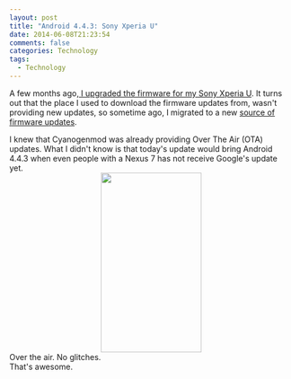 ```yaml
---
layout: post
title: "Android 4.4.3: Sony Xperia U"
date: 2014-06-08T21:23:54
comments: false
categories: Technology
tags:
  - Technology
---
```


A few months ago,[ I upgraded the firmware for my Sony Xperia U](http://gonfva.blogspot.co.uk/2013/11/firmware-upgrade-for-xperia-u-in-linux.html). It turns out that the place I used to download the firmware updates from, wasn't providing new updates, so sometime ago, I migrated to a new [source of firmware updates](http://gonfva.blogspot.co.uk/2013/11/firmware-upgrade-for-xperia-u-in-linux.html).<div>
</div><div>I knew that Cyanogenmod was already providing Over The Air (OTA) updates. What I didn't know is that today's update would bring Android 4.4.3 when even people with a Nexus 7 has not receive Google's update yet.</div><div class="separator" style="clear: both; text-align: center;"><a href="http://2.bp.blogspot.com/-Ll0IJworjnY/U5TUQ72SqLI/AAAAAAAAAp0/k5_W0W2yrCM/s1600/Screenshot_2014-06-08-22-08-57.png" imageanchor="1" style="margin-left: 1em; margin-right: 1em;"><img border="0" src="http://2.bp.blogspot.com/-Ll0IJworjnY/U5TUQ72SqLI/AAAAAAAAAp0/k5_W0W2yrCM/s1600/Screenshot_2014-06-08-22-08-57.png" height="320" width="179" /></a></div><div>
</div><div>Over the air. No glitches.&nbsp;</div><div>
</div><div>That's awesome.</div>
